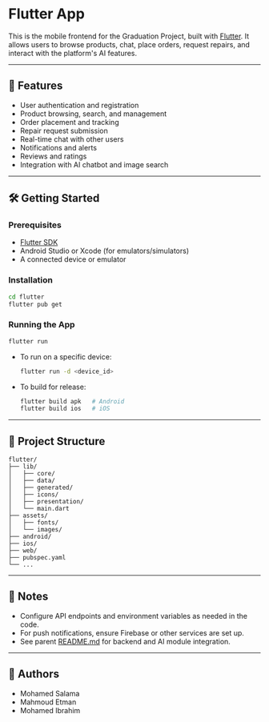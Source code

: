 # Flutter App

This is the mobile frontend for the Graduation Project, built with [Flutter](https://flutter.dev/). It allows users to browse products, chat, place orders, request repairs, and interact with the platform's AI features.

---

## 📱 Features

- User authentication and registration
- Product browsing, search, and management
- Order placement and tracking
- Repair request submission
- Real-time chat with other users
- Notifications and alerts
- Reviews and ratings
- Integration with AI chatbot and image search

---

## 🛠️ Getting Started

### Prerequisites

- [Flutter SDK](https://docs.flutter.dev/get-started/install)
- Android Studio or Xcode (for emulators/simulators)
- A connected device or emulator

### Installation

```bash
cd flutter
flutter pub get
```

### Running the App

```bash
flutter run
```

- To run on a specific device:
  ```bash
  flutter run -d <device_id>
  ```
- To build for release:
  ```bash
  flutter build apk   # Android
  flutter build ios   # iOS
  ```

---

## 📁 Project Structure

```
flutter/
├── lib/
│   ├── core/
│   ├── data/
│   ├── generated/
│   ├── icons/
│   ├── presentation/
│   └── main.dart
├── assets/
│   ├── fonts/
│   └── images/
├── android/
├── ios/
├── web/
├── pubspec.yaml
└── ...
```

---

## 📝 Notes

- Configure API endpoints and environment variables as needed in the code.
- For push notifications, ensure Firebase or other services are set up.
- See parent [README.md](../README.md) for backend and AI module integration.

---

## 👤 Authors

- Mohamed Salama
- Mahmoud Etman
- Mohamed Ibrahim
